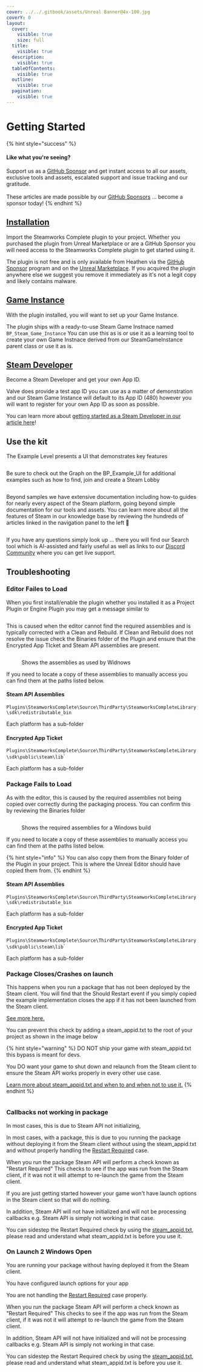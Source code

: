 ```yaml
---
cover: ../../.gitbook/assets/Unreal Banner@4x-100.jpg
coverY: 0
layout:
  cover:
    visible: true
    size: full
  title:
    visible: true
  description:
    visible: true
  tableOfContents:
    visible: true
  outline:
    visible: true
  pagination:
    visible: true
---
```


# Getting Started

{% hint style="success" %}
#### Like what you're seeing?

Support us as a [GitHub Sponsor](../../become-a-sponsor/) and get instant access to all our assets, exclusive tools and assets, escalated support and issue tracking and our gratitude.\
\
These articles are made possible by our [GitHub Sponsors](../../become-a-sponsor/) ... become a sponsor today!
{% endhint %}

## [Installation](installation.md)

Import the Steamworks Complete plugin to your project. Whether you purchased the plugin from Unreal Marketplace or are a GitHub Sponsor you will need access to the Steamworks Complete plugin to get started using it.

The plugin is not free and is only available from Heathen via the [GitHub Sponsor](../../become-a-sponsor/) program and on the [Unreal Marketplace](https://www.unrealengine.com/marketplace/en-US/product/ad658ddf5c434478acb95f9091ea279c). If you acquired the plugin anywhere else we suggest you remove it immediately as it's not a legit copy and likely contains malware.&#x20;

## [Game Instance](game-instance.md)

With the plugin installed, you will want to set up your Game Instance.&#x20;

The plugin ships with a ready-to-use Steam Game Instnace named `BP_Steam_Game_Instance` You can use this as is or use it as a learning tool to create your own Game Instnace derived from our SteamGameInstance parent class or use it as is.

## [Steam Developer](../../company/steam/quick-start.md#sign-up-to-steamworks)

Become a Steam Developer and get your own App ID.

Valve does provide a test app ID you can use as a matter of demonstration and our Steam Game Instance will default to its App ID (480) however you will want to register for your own App ID as soon as possible.

You can learn more about [getting started as a Steam Developer in our article here](../../company/steam/quick-start.md)!

## Use the kit

The Example Level presents a UI that demonstrates key features

<figure><img src="../../.gitbook/assets/image.png" alt=""><figcaption></figcaption></figure>

Be sure to check out the Graph on the BP\_Example\_UI for additional examples such as how to find, join and create a Steam Lobby

<figure><img src="../../.gitbook/assets/image (1).png" alt=""><figcaption></figcaption></figure>

Beyond samples we have extensive documentation including how-to guides for nearly every aspect of the Steam platform, going beyond simple documentation for our tools and assets. You can learn more about all the features of Steam in our knowledge base by reviewing the hundreds of articles linked in the navigation panel to the left 👀

<figure><img src="../../.gitbook/assets/image (371).png" alt=""><figcaption></figcaption></figure>

If you have any questions simply look up ... there you will find our Search tool which is AI-assisted and fairly useful as well as links to our [Discord Community](https://discord.gg/6X3xrRc) where you can get live support.

## Troubleshooting

### Editor Failes to Load

When you first install/enable the plugin whether you installed it as a Project Plugin or Engine Plugin you may get a message similar to&#x20;

<figure><img src="../../.gitbook/assets/image (386).png" alt=""><figcaption></figcaption></figure>

This is caused when the editor cannot find the required assemblies and is typically corrected with a Clean and Rebuild. If Clean and Rebuild does not resolve the issue check the Binaries folder of the Plugin and ensure that the Encrypted App TIcket and Steam API assemblies are present.

<figure><img src="../../.gitbook/assets/image (387).png" alt=""><figcaption><p>Shows the assemblies as used by Widnows </p></figcaption></figure>

If you need to locate a copy of these assemblies to manually access you can find them at the paths listed below.

#### Steam API Assemblies

`Plugins\SteamworksComplete\Source\ThirdParty\SteamworksCompleteLibrary\sdk\redistributable_bin`

Each platform has a sub-folder

#### Encrypted App Ticket

`Plugins\SteamworksComplete\Source\ThirdParty\SteamworksCompleteLibrary\sdk\public\steam\lib`\`

Each platform has a sub-folder&#x20;

### Package Fails to Load

As with the editor, this is caused by the required assemblies not being copied over correctly during the packaging process. You can confirm this by reviewing the Binaries folder

<figure><img src="../../.gitbook/assets/image (388).png" alt=""><figcaption><p>Shows the required assemblies for a Windows build</p></figcaption></figure>

If you need to locate a copy of these assemblies to manually access you can find them at the paths listed below.

{% hint style="info" %}
You can also copy them from the Binary folder of the Plugin in your project. This is where the Unreal Editor should have copied them from.
{% endhint %}

#### Steam API Assemblies

`Plugins\SteamworksComplete\Source\ThirdParty\SteamworksCompleteLibrary\sdk\redistributable_bin`

Each platform has a sub-folder

#### Encrypted App Ticket

`Plugins\SteamworksComplete\Source\ThirdParty\SteamworksCompleteLibrary\sdk\public\steam\lib`\`

Each platform has a sub-folder&#x20;

### Package Closes/Crashes on launch

This happens when you run a package that has not been deployed by the Steam client. You will find that the Should Restart event if you simply copied the example implementation closes the app if it has not been launched from the Steam client.

[See more here.](game-instance.md#should-restart)

You can prevent this check by adding a steam\_appid.txt to the root of your project as shown in the image below

{% hint style="warning" %}
DO NOT ship your game with steam\_appid.txt this bypass is meant for devs.

You DO want your game to shut down and relaunch from the Steam client to ensure the Steam API works properly in every other use case.

[Learn more about steam\_appid.txt and when to and when not to use it.](../../company/steam/steamworks/steam\_appid.txt.md)
{% endhint %}

<figure><img src="../../.gitbook/assets/image (389).png" alt=""><figcaption></figcaption></figure>

### Callbacks not working in package

In most cases, this is due to Steam API not initializing,&#x20;

In most cases, with a package, this is due to you running the package without deploying it from the Steam client without using the steam\_appid.txt and without properly handling the [Restart Required](game-instance.md#should-restart) case.

When you run the package Steam API will perform a check known as "Restart Required" This checks to see if the app was run from the Steam client, if it was not it will attempt to re-launch the game from the Steam client.

If you are just getting started however your game won't have launch options in the Steam client so that will do nothing.

In addition, Steam API will not have initialized and will not be processing callbacks e.g. Steam API is simply not working in that case.

You can sidestep the Restart Required check by using the [steam\_appid.txt](../../company/steam/steamworks/steam\_appid.txt.md), please read and understand what steam\_appid.txt is before you use it.

### On Launch 2 Windows Open

You are running your package without having deployed it from the Steam client.

You have configured launch options for your app

You are not handling the [Restart Required](game-instance.md#should-restart) case properly.

When you run the package Steam API will perform a check known as "Restart Required" This checks to see if the app was run from the Steam client, if it was not it will attempt to re-launch the game from the Steam client.

In addition, Steam API will not have initialized and will not be processing callbacks e.g. Steam API is simply not working in that case.

You can sidestep the Restart Required check by using the [steam\_appid.txt](../../company/steam/steamworks/steam\_appid.txt.md), please read and understand what steam\_appid.txt is before you use it.
